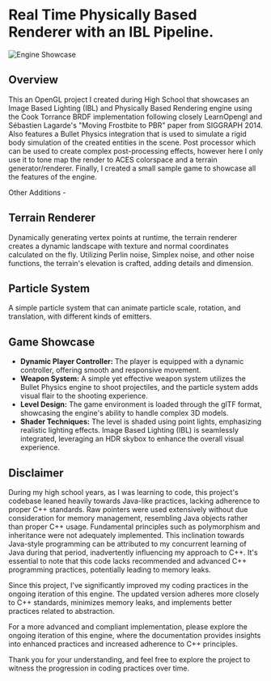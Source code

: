 # Real Time Physically Based Renderer with an IBL Pipeline. 
![Engine Showcase]("engine.PNG")
## Overview

This an OpenGL project I created during High School that showcases an Image Based Lighting (IBL) and Physically Based Rendering engine using the Cook Torrance BRDF implementation following closely LearnOpengl and Sébastien Lagarde's "Moving Frostbite to PBR" paper from SIGGRAPH 2014. Also features a Bullet Physics integration that is used to simulate a rigid body simulation of the created entities in the scene. Post processor which can be used to create complex post-processing effects, however here I only use it to tone map the render to ACES colorspace and a terrain generator/renderer.
Finally, I created a small sample game to showcase all the features of the engine.

Other Additions - 

## Terrain Renderer

Dynamically generating vertex points at runtime, the terrain renderer creates a dynamic landscape with texture and normal coordinates calculated on the fly. Utilizing Perlin noise, Simplex noise, and other noise functions, the terrain's elevation is crafted, adding details and dimension.

## Particle System 

A simple particle system that can animate particle scale, rotation, and translation, with different kinds of emitters.  

## Game Showcase

- **Dynamic Player Controller:** The player is equipped with a dynamic controller, offering smooth and responsive movement.
- **Weapon System:** A simple yet effective weapon system utilizes the Bullet Physics engine to shoot projectiles, and the particle system adds visual flair to the shooting experience.
- **Level Design:** The game environment is loaded through the glTF format, showcasing the engine's ability to handle complex 3D models.
- **Shader Techniques:** The level is shaded using point lights, emphasizing realistic lighting effects. Image Based Lighting (IBL) is seamlessly integrated, leveraging an HDR skybox to enhance the overall visual experience.


## Disclaimer

During my high school years, as I was learning to code, this project's codebase leaned heavily towards Java-like practices, lacking adherence to proper C++ standards. Raw pointers were used extensively without due consideration for memory management, resembling Java objects rather than proper C++ usage. Fundamental principles such as polymorphism and inheritance were not adequately implemented.
This inclination towards Java-style programming can be attributed to my concurrent learning of Java during that period, inadvertently influencing my approach to C++.
It's essential to note that this code lacks recommended and advanced C++ programming practices, potentially leading to memory leaks.

Since this project, I've significantly improved my coding practices in the ongoing iteration of this engine. The updated version adheres more closely to C++ standards, minimizes memory leaks, and implements better practices related to abstraction.

For a more advanced and compliant implementation, please explore the ongoing iteration of this engine, where the documentation provides insights into enhanced practices and increased adherence to C++ principles.

Thank you for your understanding, and feel free to explore the project to witness the progression in coding practices over time.
